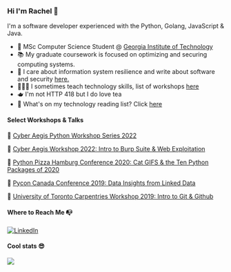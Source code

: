 ### Hi I'm Rachel 👋

I'm a software developer experienced with the Python, Golang, JavaScript & Java. 

- 🐝 MSc Computer Science Student @ [Georgia Institute of Technology](https://www.cc.gatech.edu/)
- 📚 My graduate coursework is focused on optimizing and securing computing systems.
- 🔐 I care about information system resilience and write about software and security [here.](https://rachelwritingcode.github.io/)
- 👩🏻‍🏫 I sometimes teach technology skills, list of workshops [here](https://rachelwritingcode.github.io/workshops)
- 🫖 I'm not HTTP 418 but I do love tea
- 📖 What's on my technology reading list? Click [here](https://rachelwritingcode.github.io/reading)

#### Select Workshops & Talks

🎉 [Cyber Aegis Python Workshop Series 2022](https://tinyurl.com/cyber-aegis-python)

🎉 [Cyber Aegis Workshop 2022: Intro to Burp Suite & Web Exploitation](https://docs.google.com/presentation/d/1SBCKRcQGZVdjvF8puu5WnH3cAULQwXIaBr0HiW_qaXI/edit?usp=sharing)

🎉 [Python Pizza Hamburg Conference 2020: Cat GIFS & the Ten Python Packages of 2020](https://docs.google.com/presentation/d/1m4HYGgQy2E6EJhx0Bley5M0kuDNYkfApxSodqENU1OQ/edit?usp=sharing)

🎉 [Pycon Canada Conference 2019: Data Insights from Linked Data](https://docs.google.com/presentation/d/1T57ePFj-ZWAo04vi44e3E56X8_XVkeInWIk3R_lnBM8/edit?usp=sharing)

🎉 [University of Toronto Carpentries Workshop 2019: Intro to Git & Github](https://docs.google.com/presentation/d/12bTlX9TLeKlBgRKVjLKifcON3wQde0GvZbGAUD3DaZI/edit?usp=sharing)


#### Where to Reach Me 📭

<a href="https://www.linkedin.com/in/rachelwritingcode/)"><img src="https://img.shields.io/badge/LinkedIn-0077B5?style=for-the-badge&logo=linkedin&logoColor=white" alt="LinkedIn"></a>

#### Cool stats 😎

![](https://komarev.com/ghpvc/?username=rachelwritingcode&color=ff69b4)



